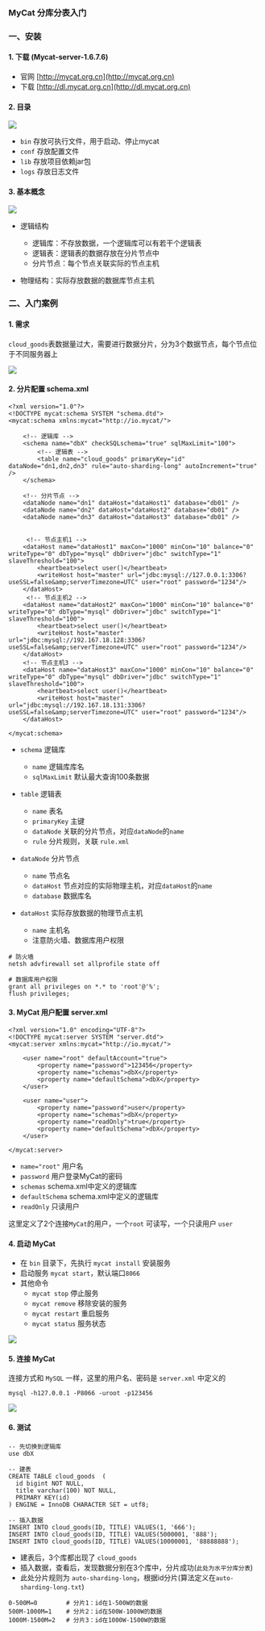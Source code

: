 ### MyCat 分库分表入门
### 一、安装
#### 1. 下载 (Mycat-server-1.6.7.6)
* 官网 [http://mycat.org.cn](http://mycat.org.cn) 
* 下载 [http://dl.mycat.org.cn](http://dl.mycat.org.cn)  


#### 2. 目录
![](https://fgq233.github.io/imgs/mysql/mycat1.png)
 
* `bin`  存放可执行文件，用于启动、停止mycat
* `conf` 存放配置文件
* `lib` 存放项目依赖jar包
* `logs` 存放日志文件


#### 3. 基本概念
![](https://fgq233.github.io/imgs/mysql/mycat2.png)

* 逻辑结构
  * 逻辑库：不存放数据，一个逻辑库可以有若干个逻辑表
  * 逻辑表：逻辑表的数据存放在分片节点中
  * 分片节点：每个节点关联实际的节点主机
  
* 物理结构：实际存放数据的数据库节点主机


### 二、入门案例
#### 1. 需求
`cloud_goods`表数据量过大，需要进行数据分片，分为3个数据节点，每个节点位于不同服务器上

![](https://fgq233.github.io/imgs/mysql/mycat3.png)


#### 2. 分片配置  schema.xml
```
<?xml version="1.0"?>
<!DOCTYPE mycat:schema SYSTEM "schema.dtd">
<mycat:schema xmlns:mycat="http://io.mycat/">
	
	<!-- 逻辑库 -->
	<schema name="dbX" checkSQLschema="true" sqlMaxLimit="100">
		<!-- 逻辑表 -->
		<table name="cloud_goods" primaryKey="id" dataNode="dn1,dn2,dn3" rule="auto-sharding-long" autoIncrement="true" />
	</schema>
	 
	<!-- 分片节点 -->
	<dataNode name="dn1" dataHost="dataHost1" database="db01" />
	<dataNode name="dn2" dataHost="dataHost2" database="db01" />
	<dataNode name="dn3" dataHost="dataHost3" database="db01" />
	 
	 
	 <!-- 节点主机1 -->
	<dataHost name="dataHost1" maxCon="1000" minCon="10" balance="0" writeType="0" dbType="mysql" dbDriver="jdbc" switchType="1"  slaveThreshold="100">
		<heartbeat>select user()</heartbeat>
		<writeHost host="master" url="jdbc:mysql://127.0.0.1:3306?useSSL=false&amp;serverTimezone=UTC" user="root" password="1234"/> 
	</dataHost>
	 <!-- 节点主机2 -->
	<dataHost name="dataHost2" maxCon="1000" minCon="10" balance="0" writeType="0" dbType="mysql" dbDriver="jdbc" switchType="1"  slaveThreshold="100">
		<heartbeat>select user()</heartbeat>
		<writeHost host="master" url="jdbc:mysql://192.167.18.128:3306?useSSL=false&amp;serverTimezone=UTC" user="root" password="1234"/> 
	</dataHost>
	<!-- 节点主机3 -->
	<dataHost name="dataHost3" maxCon="1000" minCon="10" balance="0" writeType="0" dbType="mysql" dbDriver="jdbc" switchType="1"  slaveThreshold="100">
		<heartbeat>select user()</heartbeat>
		<writeHost host="master" url="jdbc:mysql://192.167.18.131:3306?useSSL=false&amp;serverTimezone=UTC" user="root" password="1234"/> 
	</dataHost>
	
</mycat:schema>
```

* `schema` 逻辑库 
  * `name` 逻辑库库名 
  * `sqlMaxLimit` 默认最大查询100条数据
  
* `table` 逻辑表 
  * `name` 表名
  * `primaryKey` 主键
  * `dataNode` 关联的分片节点，对应`dataNode`的`name`
  * `rule` 分片规则，关联 `rule.xml`
  
* `dataNode` 分片节点 
  * `name` 节点名
  * `dataHost` 节点对应的实际物理主机，对应`dataHost`的`name`
  * `database` 数据库名
  
* `dataHost` 实际存放数据的物理节点主机
  * `name` 主机名
  * 注意防火墙、数据库用户权限 
   
```
# 防火墙
netsh advfirewall set allprofile state off 

# 数据库用户权限
grant all privileges on *.* to 'root'@'%';
flush privileges;   
```

#### 3. MyCat 用户配置  server.xml
```
<?xml version="1.0" encoding="UTF-8"?>
<!DOCTYPE mycat:server SYSTEM "server.dtd">
<mycat:server xmlns:mycat="http://io.mycat/">
    
	<user name="root" defaultAccount="true">
		<property name="password">123456</property>
		<property name="schemas">dbX</property>
		<property name="defaultSchema">dbX</property>
	</user>

	<user name="user">
		<property name="password">user</property>
		<property name="schemas">dbX</property>
		<property name="readOnly">true</property>
		<property name="defaultSchema">dbX</property>
	</user>

</mycat:server>
```

* `name="root"` 用户名
* `password` 用户登录MyCat的密码
* `schemas` schema.xml中定义的逻辑库
* `defaultSchema` schema.xml中定义的逻辑库
* `readOnly` 只读用户
  
这里定义了2个连接`MyCat`的用户，一个`root` 可读写，一个只读用户 `user`


#### 4. 启动 MyCat
* 在 `bin` 目录下，先执行 `mycat install` 安装服务
* 启动服务 `mycat start`，默认端口`8066`
* 其他命令
  * `mycat stop` 停止服务
  * `mycat remove` 移除安装的服务
  * `mycat restart` 重启服务
  * `mycat status` 服务状态

![](https://fgq233.github.io/imgs/mysql/mycat4.png)


#### 5. 连接 MyCat
连接方式和 `MySQL` 一样，这里的用户名、密码是 `server.xml` 中定义的

```
mysql -h127.0.0.1 -P8066 -uroot -p123456
```

![](https://fgq233.github.io/imgs/mysql/mycat5.png)


#### 6. 测试
```
-- 先切换到逻辑库
use dbX

-- 建表
CREATE TABLE cloud_goods  (
  id bigint NOT NULL,
  title varchar(100) NOT NULL,
  PRIMARY KEY(id) 
) ENGINE = InnoDB CHARACTER SET = utf8;

-- 插入数据
INSERT INTO cloud_goods(ID, TITLE) VALUES(1, '666');
INSERT INTO cloud_goods(ID, TITLE) VALUES(5000001, '888');
INSERT INTO cloud_goods(ID, TITLE) VALUES(10000001, '88888888');
```

* 建表后，3个库都出现了 `cloud_goods`
* 插入数据，查看后，发现数据分别在3个库中，分片成功(`此处为水平分库分表`)
* 此处分片规则为 `auto-sharding-long`，根据id分片(算法定义在`auto-sharding-long.txt`)
    
```
0-500M=0        # 分片1：id在1-500W的数据
500M-1000M=1    # 分片2：id在500W-1000W的数据
1000M-1500M=2   # 分片3：id在1000W-1500W的数据
```